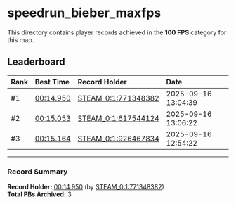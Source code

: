 # speedrun_bieber_maxfps

This directory contains player records achieved in the **100 FPS** category for this map.

## Leaderboard

| Rank | Best Time | Record Holder | Date                |
| :--- | :-------- | :------------ | :------------------ |
| #1   | [00:14.950](./00014950_STEAM_0_1_771348382_20250916-130439.zip) | [STEAM_0:1:771348382](https://speedrun16.com/profile/STEAM_0:1:771348382)   | 2025-09-16 13:04:39 |
| #2   | [00:15.053](./00015053_STEAM_0_1_617544124_20250916-130622.zip) | [STEAM_0:1:617544124](https://speedrun16.com/profile/STEAM_0:1:617544124)   | 2025-09-16 13:06:22 |
| #3   | [00:15.164](./00015164_STEAM_0_1_926467834_20250916-125422.zip) | [STEAM_0:1:926467834](https://speedrun16.com/profile/STEAM_0:1:926467834)   | 2025-09-16 12:54:22 |

---

### Record Summary
**Record Holder:** [00:14.950](./00014950_STEAM_0_1_771348382_20250916-130439.zip) (by [STEAM_0:1:771348382](https://speedrun16.com/profile/STEAM_0:1:771348382))  
**Total PBs Archived:** 3